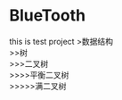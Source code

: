 # BlueTooth
this is test project 
     >数据结构  
    >>树  
    >>>二叉树  
    >>>>平衡二叉树  
    >>>>>满二叉树  
